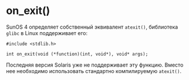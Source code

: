 # on_exit()

SunOS 4 определяет собственный эквивалент `atexit()`, библиотека `glibc` в Linux поддерживает его:

    #include <stdlib.h>
    
    int on_exit(void (*function)(int, void*), void* args);
    
Последняя версия Solaris уже не поддерживает эту функцию. Вместо нее необходимо использовать стандартно компилируемую `atexit()`.

